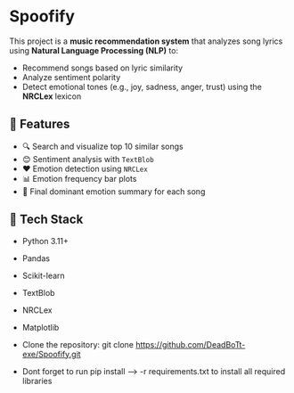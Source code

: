# Spoofify
This project is a **music recommendation system** that analyzes song lyrics using **Natural Language Processing (NLP)** to:
- Recommend songs based on lyric similarity
- Analyze sentiment polarity
- Detect emotional tones (e.g., joy, sadness, anger, trust) using the **NRCLex** lexicon

## 🚀 Features
- 🔍 Search and visualize top 10 similar songs
- 😊 Sentiment analysis with `TextBlob`
- ❤️ Emotion detection using `NRCLex`
- 📊 Emotion frequency bar plots
- 🧠 Final dominant emotion summary for each song

## 🧰 Tech Stack
- Python 3.11+
- Pandas
- Scikit-learn
- TextBlob
- NRCLex
- Matplotlib

- Clone the repository: git clone https://github.com/DeadBoTt-exe/Spoofify.git

- Dont forget to run pip install --> -r requirements.txt to install all required libraries 

